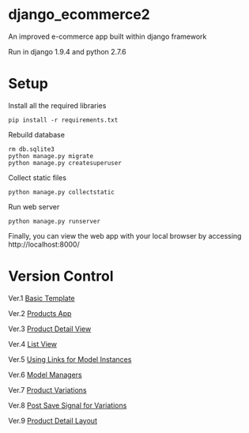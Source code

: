 django_ecommerce2
=================

An improved e-commerce app built within django framework

Run in django 1.9.4 and python 2.7.6

# Setup

Install all the required libraries

    pip install -r requirements.txt

Rebuild database

    rm db.sqlite3
    python manage.py migrate
    python manage.py createsuperuser

Collect static files

    python manage.py collectstatic

Run web server

    python manage.py runserver

Finally, you can view the web app with your local browser by accessing http://localhost:8000/

# Version Control

Ver.1   [Basic Template](../../tree/086876c197cec682ba202168e2260eda4a942be9)

Ver.2   [Products App](../../tree/4f3251004f29b20addc412802afc5ccb3dd2e258)

Ver.3   [Product Detail View](../../tree/9d01d36277152bbfb7ec3d8b9e79af0694c83b0d)

Ver.4   [List View](../../tree/b94c4a912b42054ad3e6c9a08b476f6f001360de)

Ver.5   [Using Links for Model Instances](../../tree/40edd2c1b1ee6740c249f5e234f973586cb6b7dd)

Ver.6   [Model Managers](../../tree/6ec459823379f71cb35028449877ad8de58d0b11)

Ver.7   [Product Variations](../../tree/0a03b123da89698cb7ffb2b100745d2548bcc2a0)

Ver.8   [Post Save Signal for Variations](../../tree/9f8af3071f77638b66b7881012970d464ebe9491)

Ver.9   [Product Detail Layout](../../tree/e9f7a5ec5776e4505c1aee1d4449f7fbacf7af35)